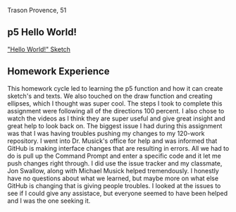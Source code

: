 Trason Provence, 51

## p5 Hello World!
["Hello World!" Sketch](https://trason-provence.github.io/120-work/hw-3/)

## Homework Experience
This homework cycle led to learning the p5 function and how it can create sketch's and texts. We also touched on the draw function and creating ellipses, which I thought was super cool. The steps I took to complete this assignment were following all of the directions 100 percent. I also chose to watch the videos as I think they are super useful and give great insight and great help to look back on. The biggest issue I had during this assignment was that I was having troubles pushing my changes to my 120-work repository. I went into Dr. Musick's office for help and was informed that GitHub is making interface changes that are resulting in errors. All we had to do is pull up the Command Prompt and enter a specific code and it let me push changes right through. I did use the issue tracker and my classmate, Jon Swallow, along with Michael Musick helped tremendously. I honestly have no questions about what we learned, but maybe more on what else GitHub is changing that is giving people troubles. I looked at the issues to see if I could give any assistace, but everyone seemed to have been helped and I was the one seeking it.

